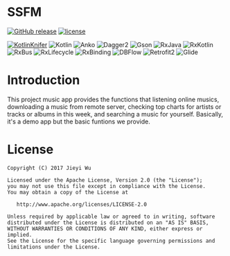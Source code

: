 # SSFM

[![GitHub release](https://img.shields.io/github/release/pokk/SSFM.svg?style=flat-square)](https://github.com/pokk/SSFM)
[![license](https://img.shields.io/github/license/pokk/SSFM.svg?style=flat-square)](https://github.com/pokk/SSFM)

[![KotlinKnifer](https://img.shields.io/badge/kotlinKnifer-1.0.13-green.svg?style=flat-square)](https://github.com/pokk/KotlinKnifer)
![Kotlin](https://img.shields.io/badge/Kotlin-1.1.4-green.svg?style=flat-square)
![Anko](https://img.shields.io/badge/Anko-0.10.1-green.svg?style=flat-square)
![Dagger2](https://img.shields.io/badge/Dagger2-2.11-green.svg?style=flat-square)
![Gson](https://img.shields.io/badge/Gson-2.8.1-green.svg?style=flat-square)
![RxJava](https://img.shields.io/badge/RxJava-2.1.3-green.svg?style=flat-square)
![RxKotlin](https://img.shields.io/badge/RxKotlin-2.1.0-green.svg?style=flat-square)
![RxBus](https://img.shields.io/badge/RxBus-2.0.0-green.svg?style=flat-square)
![RxLifecycle](https://img.shields.io/badge/RxLifecycle-2.1.0-green.svg?style=flat-square)
![RxBinding](https://img.shields.io/badge/RxBinding-2.0.0-green.svg?style=flat-square)
![DBFlow](https://img.shields.io/badge/DBFlow-4.0.5-green.svg?style=flat-square)
![Retrofit2](https://img.shields.io/badge/Retrofit2-2.3.0-green.svg?style=flat-square)
![Glide](https://img.shields.io/badge/Glide-4.0.0-green.svg?style=flat-square)

# Introduction

This project music app provides the functions that listening online musics, downloading a music from remote server, checking top charts for artists or tracks or albums in this week, and searching a music for yourself.
Basically, it's a demo app but the basic funtions we provide.

# License

```
Copyright (C) 2017 Jieyi Wu

Licensed under the Apache License, Version 2.0 (the "License");
you may not use this file except in compliance with the License.
You may obtain a copy of the License at

   http://www.apache.org/licenses/LICENSE-2.0

Unless required by applicable law or agreed to in writing, software
distributed under the License is distributed on an "AS IS" BASIS,
WITHOUT WARRANTIES OR CONDITIONS OF ANY KIND, either express or implied.
See the License for the specific language governing permissions and
limitations under the License.
```
